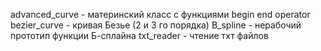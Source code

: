 advanced_curve - материнский класс с функциями begin end operator
bezier_curve - кривая Безье (2 и 3 го порядка)
B_spline - нерабочий прототип функции Б-сплайна
txt_reader - чтение тхт файлов
